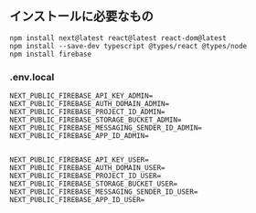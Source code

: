 <h2>インストールに必要なもの</h2>
<code>npm install next@latest react@latest react-dom@latest
npm install --save-dev typescript @types/react @types/node
npm install firebase
</code>

<h3>.env.local</h3>
<code>NEXT_PUBLIC_FIREBASE_API_KEY_ADMIN=
NEXT_PUBLIC_FIREBASE_AUTH_DOMAIN_ADMIN=
NEXT_PUBLIC_FIREBASE_PROJECT_ID_ADMIN=
NEXT_PUBLIC_FIREBASE_STORAGE_BUCKET_ADMIN=
NEXT_PUBLIC_FIREBASE_MESSAGING_SENDER_ID_ADMIN=
NEXT_PUBLIC_FIREBASE_APP_ID_ADMIN=

NEXT_PUBLIC_FIREBASE_API_KEY_USER=
NEXT_PUBLIC_FIREBASE_AUTH_DOMAIN_USER=
NEXT_PUBLIC_FIREBASE_PROJECT_ID_USER=
NEXT_PUBLIC_FIREBASE_STORAGE_BUCKET_USER=
NEXT_PUBLIC_FIREBASE_MESSAGING_SENDER_ID_USER=
NEXT_PUBLIC_FIREBASE_APP_ID_USER=
</code>
